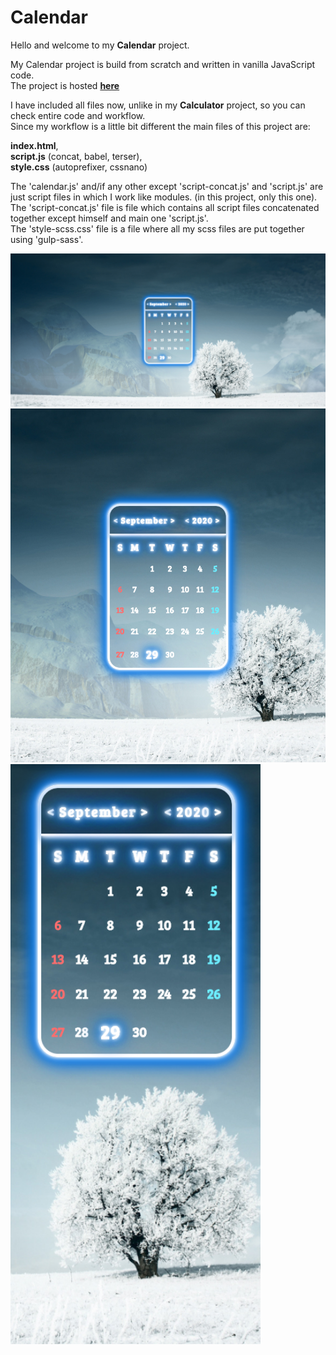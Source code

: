 # Calendar

Hello and welcome to my <b>Calendar</b> project.

My Calendar project is build from scratch and written in vanilla JavaScript code.<br>
The project is hosted <a href="https://calendar-3295f.web.app/"><b>here</b></a>

I have included all files now, unlike in my <b>Calculator</b> project, so you can check entire code and workflow.<br>
Since my workflow is a little bit different the main files of this project are:<br>

<b>index.html</b>,<br>
<b>script.js</b> (concat, babel, terser),<br> 
<b>style.css</b> (autoprefixer, cssnano)<br> 

The 'calendar.js' and/if any other except 'script-concat.js' and 'script.js' are just script files in which I work like modules. (in this project, only this one).<br>
The 'script-concat.js' file is file which contains all script files concatenated together except himself and main one 'script.js'.<br>
The 'style-scss.css' file is a file where all my scss files are put together using 'gulp-sass'.

<img src="Calendar-desktop.png" width="800">
<img src="Calendar-tablet.png" width="600">
<img src="Calendar-mobile.png" width="400">

